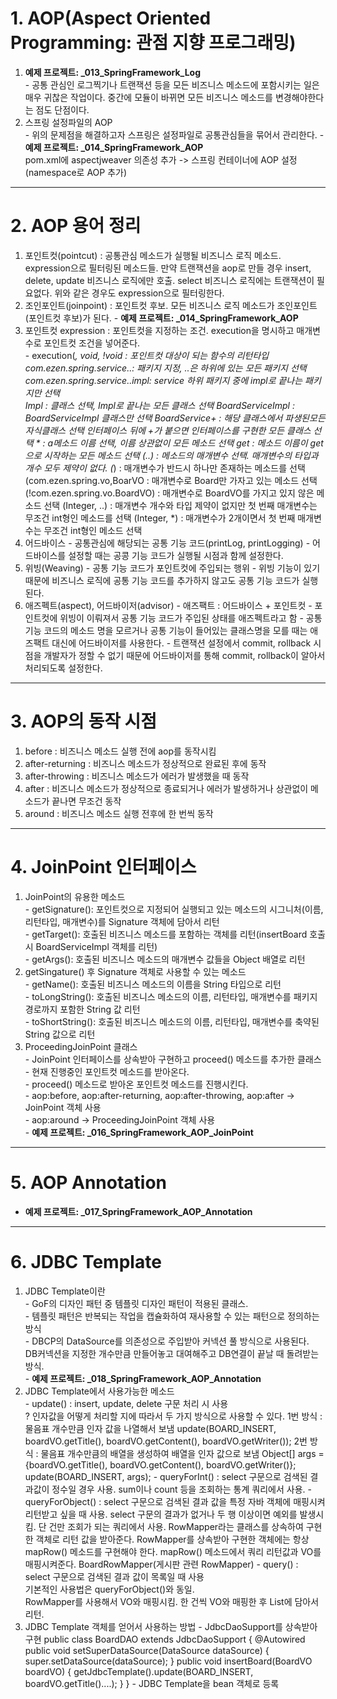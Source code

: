 # 1. AOP(Aspect Oriented Programming: 관점 지향 프로그래밍)
  
  1. <b>예제 프로젝트: _013_SpringFramework_Log</b>  
    - 공통 관심인 로그찍기나 트랜잭션 등을 모든 비즈니스 메소드에 포함시키는 일은 매우 귀찮은 작업이다.
      중간에 모듈이 바뀌면 모든 비즈니스 메소드를 변경해야한다는 점도 단점이다.  
  2. 스프링 설정파일의 AOP  
    - 위의 문제점을 해결하고자 스프링은 설정파일로 공통관심들을 묶어서 관리한다.
    - <b>예제 프로젝트: _014_SpringFramework_AOP</b>  
      pom.xml에 aspectjweaver 의존성 추가 -> 스프링 컨테이너에 AOP 설정(namespace로 AOP 추가)

---

# 2. AOP 용어 정리

  1. 포인트컷(pointcut) : 공통관심 메소드가 실행될 비즈니스 로직 메소드. expression으로 필터링된 메소드들.
                         만약 트랜잭션을 aop로 만들 경우 insert, delete, update 비즈니스 로직에만 호출.
                         select 비즈니스 로직에는 트랜잭션이 필요없다. 위와 같은 경우도 expression으로 필터링한다.  
  2. 조인포인트(joinpoint) : 포인트컷 후보. 모든 비즈니스 로직 메소드가 조인포인트(포인트컷 후보)가 된다.
    - <b>예제 프로젝트: _014_SpringFramework_AOP</b> 
  3. 포인트컷 expression : 포인트컷을 지정하는 조건. execution을 명시하고 매개변수로 포인트컷 조건을 넣어준다.  
    - execution(*, void, !void : 포인트컷 대상이 되는 함수의 리턴타입  
                com.ezen.spring.service..: 패키지 지정, ..은 하위에 있는 모든 패키지 선택  
                com.ezen.spring.service..impl: service 하위 패키지 중에 impl로 끝나는 패키지만 선택  
                *Impl : 클래스 선택, Impl로 끝나는 모든 클래스 선택
                BoardServiceImpl : BoardServiceImpl 클래스만 선택
                BoardService+ : 해당 클래스에서 파생된모든 자식클래스 선택
                                인터페이스 뒤에 +가 붙으면 인터페이스를 구현한 모든 클래스 선택
                * : a메소드 이름 선택, 이름 상관없이 모든 메소드 선택
                get* : 메소드 이름이 get으로 시작하는 모든 메소드 선택
                (..) : 메소드의 매개변수 선택. 매개변수의 타입과 개수 모두 제약이 없다.
                (*) : 매개변수가 반드시 하나만 존재하는 메소드를 선택
                (com.ezen.spring.vo,BoarVO : 매개변수로 Board만 가자고 있는 메소드 선택
                (!com.ezen.spring.vo.BoardVO) : 매개변수로 BoardVO를 가지고 있지 않은 메소드 선택
                (Integer, ..) : 매개변수 개수와 타입 제약이 없지만 첫 번째 매개변수는 무조건 int형인 메소드를 선택
                (Integer, *) : 매개변수가 2개이면서 첫 번째 매개변수는 무조건 int형인 메소드 선택
  4. 어드바이스
    - 공통관심에 해당되는 공통 기능 코드(printLog, printLogging)
    - 어드바이스를 설정할 때는 공콩 기능 코드가 실행될 시점과 함께 설정한다.
  5. 위빙(Weaving)
    - 공통 기능 코드가 포인트컷에 주입되는 행위
    - 위빙 기능이 있기 때문에 비즈니스 로직에 공통 기능 코드를 추가하지 않고도 공통 기능 코드가 실행된다. 
  6. 애즈펙트(aspect), 어드바이저(advisor)
    - 애즈팩트 : 어드바이스 + 포인트컷
    - 포인트컷에 위빙이 이뤄져서 공통 기능 코드가 주입된 상태를 애즈펙트라고 함
    - 공통 기능 코드의 메소드 명을 모르거나 공통 기능이 들어있는 클래스명을 모를 때는 애즈팩트 대신에 어드바이저를 사용한다.
    - 트랜잭션 설정에서 commit, rollback 시점을 개발자가 정할 수 없기 때문에 어드바이저를 통해 commit, rollback이 알아서 처리되도록 설정한다.

---

# 3. AOP의 동작 시점

  1. before : 비즈니스 메소드 실행 전에 aop를 동작시킴
  2. after-returning : 비즈니스 메소드가 정상적으로 완료된 후에 동작
  3. after-throwing : 비즈니스 메소드가 에러가 발생했을 때 동작
  4. after : 비즈니스 메소드가 정상적으로 종료되거나 에러가 발생하거나 상관없이 메소드가 끝나면 무조건 동작
  5. around : 비즈니스 메소드 실행 전후에 한 번씩 동작

---

# 4. JoinPoint 인터페이스

  1. JoinPoint의 유용한 메소드  
    - getSignature(): 포인트컷으로 지정되어 실행되고 있는 메소드의 시그니처(이름, 리턴타입, 매개변수)를 Signature 객체에 담아서 리턴  
    - getTarget(): 호출된 비즈니스 메소드를 포함하는 객체를 리턴(insertBoard 호출 시 BoardServiceImpl 객체를 리턴)  
    - getArgs(): 호출된 비즈니스 메소드의 매개변수 값들을 Object 배열로 리턴  
  2. getSingature() 후 Signature 객체로 사용할 수 있는 메소드  
    - getName(): 호출된 비즈니스 메소드의 이름을 String 타입으로 리턴  
    - toLongString(): 호출된 비즈니스 메소드의 이름, 리턴타입, 매개변수를 패키지경로까지 포함한 String 값 리턴  
    - toShortString(): 호출된 비즈니스 메소드의 이름, 리턴타입, 매개변수를 축약된 String 값으로 리턴  
  3. ProceedingJoinPoint 클래스  
    - JoinPoint 인터페이스를 상속받아 구현하고 proceed() 메소드를 추가한 클래스  
    - 현재 진행중인 포인트컷 메소드를 받아온다.  
    - proceed() 메소드로 받아온 포인트컷 메소드를 진행시킨다.  
    - aop:before, aop:after-returning, aop:after-throwing, aop:after -> JoinPoint 객체 사용  
    - aop:around -> ProceedingJoinPoint 객체 사용  
    - <b>예제 프로젝트: _016_SpringFramework_AOP_JoinPoint</b> 

---

# 5. AOP Annotation

  - <b>예제 프로젝트: _017_SpringFramework_AOP_Annotation</b> 

---

# 6. JDBC Template

  1. JDBC Template이란  
    - GoF의 디자인 패턴 중 템플릿 디자인 패턴이 적용된 클래스.  
    - 템플릿 패턴은 반복되는 작업을 캡슐화하여 재사용할 수 있는 패턴으로 정의하는 방식  
    - DBCP의 DataSource를 의존성으로 주입받아 커넥션 풀 방식으로 사용된다.  
      DB커넥션을 지정한 개수만큼 만들어놓고 대여해주고 DB연결이 끝날 때 돌려받는 방식.  
    - <b>예제 프로젝트: _018_SpringFramework_AOP_Annotation</b>   
  2. JDBC Template에서 사용가능한 메소드  
    - update() : insert, update, delete 구문 처리 시 사용    
                 ? 인자값을 어떻게 처리할 지에 따라서 두 가지 방식으로 사용할 수 있다.
                 1번 방식 : 물음표 개수만큼 인자 값을 나열해서 보냄
                 update(BOARD_INSERT, boardVO.getTitle(), boardVO.getContent(), boardVO.getWriter());
                 2번 방식 : 물음표 개수만큼의 배열을 생성하여 배열을 인자 값으로 보냄
                 Object[] args = {boardVO.getTitle(), boardVO.getContent(), boardVO.getWriter()};
                 update(BOARD_INSERT, args);
    - queryForInt() : select 구문으로 검색된 결과값이 정수일 경우 사용. sum이나 count 등을 조회하는 통계 쿼리에서 사용.
    - queryForObject() : select 구문으로 검색된 결과 값을 특정 자바 객체에 매핑시켜 리턴받고 싶을 때 사용.
                         select 구문의 결과가 없거나 두 행 이상이면 예외를 발생시킴.
                         단 건만 조회가 되는 쿼리에서 사용.
                         RowMapper라는 클래스를 상속하여 구현한 객체로 리턴 값을 받아준다.
                         RowMapper를 상속받아 구현한 객체에는 항상 mapRow() 메소드를 구현해야 한다.
                         mapRow() 메소드에서 쿼리 리턴값과 VO를 매핑시켜준다.
                         BoardRowMapper(게시판 관련 RowMapper)
    - query() : select 구문으로 검색된 결과 값이 목록일 때 사용  
                기본적인 사용법은 queryForObject()와 동일.  
                RowMapper를 사용해서 VO와 매핑시킴. 한 건씩 VO와 매핑한 후 List에 담아서 리턴.  
  3. JDBC Template 객체를 얻어서 사용하는 방법
    - JdbcDaoSupport를 상속받아 구현
      public class BoardDAO extends JdbcDaoSupport {
        @Autowired
        public void setSuperDataSource(DataSource dataSource) {
            super.setDataSource(dataSource);
        }
        public void insertBoard(BoardVO boardVO) {
            getJdbcTemplate().update(BOARD_INSERT, boardVO.getTitle()....);
        }
      }
    - JDBC Template을 bean 객체로 등록
    